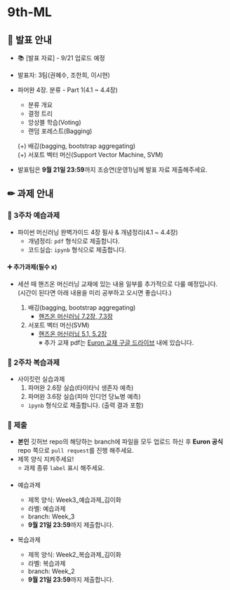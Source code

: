 # 9th-ML
## 📢 발표 안내
- 📚 [발표 자료] - 9/21 업로드 예정
- 발표자: 3팀(권혜수, 조한희, 이시현)
- 파머완 4장. 분류 - Part 1(4.1 ~ 4.4장)
  - 분류 개요
  - 결정 트리
  - 앙상블 학습(Voting)
  - 랜덤 포레스트(Bagging)

  (+) 배깅(bagging, bootstrap aggregating)  
  (+) 서포트 벡터 머신(Support Vector Machine, SVM)  
- 발표팀은 **9월 21일 23:59**까지 조승연(운영1)님께 발표 자료 제출해주세요.

## ✏ 과제 안내
### 📍 3주차 예습과제
- 파이썬 머신러닝 완벽가이드 4장 필사 & 개념정리(4.1 ~ 4.4장)
  - 개념정리: ```pdf``` 형식으로 제출합니다.
  - 코드실습: ```ipynb``` 형식으로 제출합니다.
#### **➕ 추가과제(필수 x)** 
- 세션 때 핸즈온 머신러닝 교재에 있는 내용 일부를 추가적으로 다룰 예정입니다.  
  (시간이 된다면 아래 내용을 미리 공부하고 오시면 좋습니다.)
  
  1. 배깅(bagging, bootstrap aggregating)
     - [핸즈온 머신러닝 7.2장, 7.3장](https://drive.google.com/file/d/12NzsMR9dE9KJyGjsQtglBOZyLSdMshn2/view?usp=drive_link)
  2. 서포트 벡터 머신(SVM)
     - [핸즈온 머신러닝 5.1, 5.2장](https://drive.google.com/file/d/1y_Je872UGCoKWmrdIvGB2ncAiohrGu0b/view?usp=drive_link)  
※ 추가 교재 pdf는 [Euron 교재 구글 드라이브](https://drive.google.com/drive/u/0/folders/1atLeo-3Px89_IEHbdnnni3wtN4rpM4vy) 내에 있습니다. 


### 📍 2주차 복습과제
- 사이킷런 실습과제
  1. 파머완 2.6장 실습(타이타닉 생존자 예측)
  2. 파머완 3.6장 실습(피마 인디언 당뇨병 예측)
  -  ```ipynb``` 형식으로 제출합니다. (출력 결과 포함)
  
### 📍 제출
- **본인** 깃허브 repo의 해당하는 branch에 파일을 모두 업로드 하신 후 **Euron 공식** repo 쪽으로 ```pull request```를 진행 해주세요.
- 제목 양식 지켜주세요!  
⭐ 과제 종류 ```label``` 표시 해주세요.

* 예습과제
  - 제목 양식: Week3_예습과제_김이화
  - 라벨: 예습과제
  - branch: Week_3
  - **9월 21일 23:59**까지 제출합니다.
  
* 복습과제
  - 제목 양식: Week2_복습과제_김이화
  - 라벨: 복습과제
  - branch: Week_2
  - **9월 21일 23:59**까지 제출합니다.
